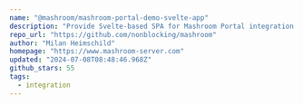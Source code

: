 ```yaml
---
name: "@mashroom/mashroom-portal-demo-svelte-app"
description: "Provide Svelte-based SPA for Mashroom Portal integration."
repo_url: "https://github.com/nonblocking/mashroom"
author: "Milan Heimschild"
homepage: "https://www.mashroom-server.com"
updated: "2024-07-08T08:48:46.968Z"
github_stars: 55
tags: 
  - integration
---
```

